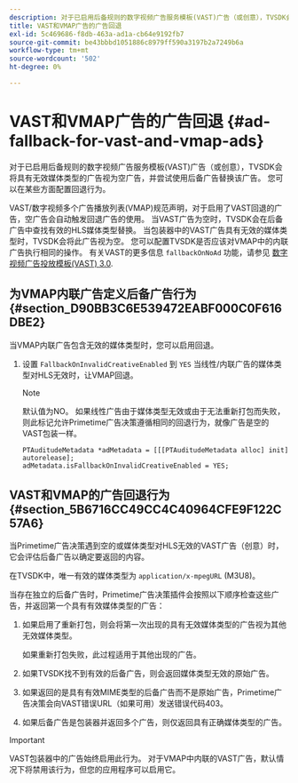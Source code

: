 ```yaml
---
description: 对于已启用后备规则的数字视频广告服务模板(VAST)广告（或创意），TVSDK会将具有无效媒体类型的广告视为空广告，并尝试使用后备广告替换该广告。 您可以在某些方面配置回退行为。
title: VAST和VMAP广告的广告回退
exl-id: 5c469686-f8db-463a-ad1a-cb64e9192fb7
source-git-commit: be43bbbd1051886c8979ff590a3197b2a7249b6a
workflow-type: tm+mt
source-wordcount: '502'
ht-degree: 0%

---
```


# VAST和VMAP广告的广告回退 {#ad-fallback-for-vast-and-vmap-ads}

对于已启用后备规则的数字视频广告服务模板(VAST)广告（或创意），TVSDK会将具有无效媒体类型的广告视为空广告，并尝试使用后备广告替换该广告。 您可以在某些方面配置回退行为。

VAST/数字视频多个广告播放列表(VMAP)规范声明，对于启用了VAST回退的广告，空广告会自动触发回退广告的使用。 当VAST广告为空时，TVSDK会在后备广告中查找有效的HLS媒体类型替换。 当包装器中的VAST广告具有无效的媒体类型时，TVSDK会将此广告视为空。 您可以配置TVSDK是否应该对VMAP中的内联广告执行相同的操作。 有关VAST的更多信息 `fallbackOnNoAd` 功能，请参见 [数字视频广告投放模板(VAST) 3.0](https://www.iab.net/guidelines/508676/digitalvideo/vsuite/vast).

## 为VMAP内联广告定义后备广告行为 {#section_D90BB3C6E539472EABF000C0F616DBE2}

当VMAP内联广告包含无效的媒体类型时，您可以启用回退。

1. 设置 `FallbackOnInvalidCreativeEnabled` 到 `YES` 当线性/内联广告的媒体类型对HLS无效时，让VMAP回退。

   >[!NOTE]
   >
   >默认值为NO。 如果线性广告由于媒体类型无效或由于无法重新打包而失败，则此标记允许Primetime广告决策遵循相同的回退行为，就像广告是空的VAST包装一样。

   ```
   PTAuditudeMetadata *adMetadata = [[[PTAuditudeMetadata alloc] init] autorelease]; 
   adMetadata.isFallbackOnInvalidCreativeEnabled = YES;
   ```

## VAST和VMAP的广告回退行为 {#section_5B6716CC49CC4C40964CFE9F122C57A6}

当Primetime广告决策遇到空的或媒体类型对HLS无效的VAST广告（创意）时，它会评估后备广告以确定要返回的内容。

在TVSDK中，唯一有效的媒体类型为 `application/x-mpegURL` (M3U8)。

当存在独立的后备广告时，Primetime广告决策插件会按照以下顺序检查这些广告，并返回第一个具有有效媒体类型的广告：

1. 如果启用了重新打包，则会将第一次出现的具有无效媒体类型的广告视为其他无效媒体类型。

   如果重新打包失败，此过程适用于其他出现的广告。
1. 如果TVSDK找不到有效的后备广告，则会返回媒体类型无效的原始广告。
1. 如果返回的是具有有效MIME类型的后备广告而不是原始广告，Primetime广告决策会向VAST错误URL（如果可用）发送错误代码403。
1. 如果后备广告是包装器并返回多个广告，则仅返回具有正确媒体类型的广告。

>[!IMPORTANT]
>
>VAST包装器中的广告始终启用此行为。 对于VMAP中内联的VAST广告，默认情况下将禁用该行为，但您的应用程序可以启用它。
